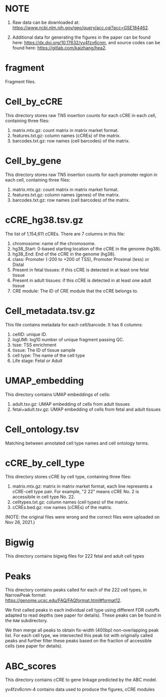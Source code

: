 NOTE
====

1. Raw data can be downloaded at: https://www.ncbi.nlm.nih.gov/geo/query/acc.cgi?acc=GSE184462.

2. Additional data for generating the figures in the paper can be found here: https://dx.doi.org/10.17632/yv4fzv6cnm,
   and source codes can be found here: https://gitlab.com/kaizhang/hea2.

fragment
========

Fragment files.

Cell_by_cCRE
============

This directory stores raw TN5 insertion counts for each cCRE in each cell, containing three files:

1. matrix.mtx.gz: count matrix in matrix market format.
2. features.txt.gz: column names (cCREs) of the matrix.
3. barcodes.txt.gz: row names (cell barcodes) of the matrix.

Cell_by_gene
============

This directory stores raw TN5 insertion counts for each promoter region in each cell, containing three files:

1. matrix.mtx.gz: count matrix in matrix market format.
2. features.txt.gz: column names (genes) of the matrix.
3. barcodes.txt.gz: row names (cell barcodes) of the matrix.

cCRE_hg38.tsv.gz
================

The list of 1,154,611 cCREs. There are 7 columns in this file:

1. chromosome: name of the chromosome.
2. hg38_Start: 0-based starting location of the cCRE in the genome (hg38).
3. hg38_End: End of the cCRE in the genome (hg38).
4. class: Promoter (-200 to +200 of TSS), Promoter Proximal (less) or Distal
5. Present in fetal tissues: if this cCRE is detected in at least one fetal tissue
6. Present in adult tissues: if this cCRE is detected in at least one adult tissue
7. CRE module: The ID of CRE module that the cCRE belongs to.

Cell_metadata.tsv.gz
====================

This file contains metadata for each cell/barcode. It has 6 columns:

1. cellID: unique ID.
2. logUMI: log10 number of unique fragment passing QC.
3. tsse: TSS enrichment
4. tissue: The ID of tissue sample
5. cell type: The name of the cell type
6. Life stage: Fetal or Adult

UMAP_embedding
==============

This directory contains UMAP embeddings of cells:

1. adult.tsv.gz: UMAP embedding of cells from adult tissues
2. fetal+adult.tsv.gz: UMAP embedding of cells from fetal and adult tissues

Cell_ontology.tsv
=================

Matching between annotated cell type names and cell ontology terms.

cCRE_by_cell_type
=================

This directory stores cCRE by cell type, containing three files:

1. matrix.mtx.gz: matrix in matrix market format, each line represents a cCRE-cell type pair. For example, "2 22" means cCRE No. 2 is accessibile in cell type No. 22.
2. celltypes.txt.gz: column names (cell types) of the matrix.
3. cCREs.bed.gz: row names (cCREs) of the matrix.

(NOTE: the original files were wrong and the correct files were uploaded on Nov 26, 2021.)

Bigwig
======

This directory contains bigwig files for 222 fetal and adult cell types

Peaks
======

This directory contains peaks called for each of the 222 cell types, in NarrowPeak format: https://genome.ucsc.edu/FAQ/FAQformat.html#format12.

We first called peaks in each individual cell type using different FDR cutoffs
adapted to read depths (see paper for details). These peaks can be found in the
`RAW` subdirectory.

We then merge all peaks to obtain fix-width (400bp) non-overlapping peak list.
For each cell type, we intersected this peak list with originally called peaks
and further filter these peaks based on the fraction of accessible cells (see paper for details).

ABC_scores
==========

This directory contains cCRE to gene linkage predicted by the ABC model.


yv4fzv6cnm-4 contains data used to produce the figures, cCRE modules

